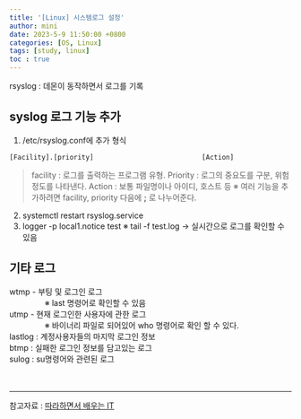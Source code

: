 ```yaml
---
title: '[Linux] 시스템로그 설정'
author: mini
date: 2023-5-9 11:50:00 +0800
categories: [OS, Linux]
tags: [study, linux]
toc : true
---
```


rsyslog : 데몬이 동작하면서 로그를 기록

## syslog 로그 기능 추가
1. /etc/rsyslog.conf에 추가
형식
```
[Facility].[priority]							[Action]
```
> facility : 로그를 출력하는 프로그램 유형.
Priority : 로그의 중요도를 구분, 위험정도를 나타낸다.
Action : 보통 파일명이나 아이디, 호스트 등
※ 여러 기능을 추가하려면 facility, priority 다음에 **;** 로 나누어준다.
2. systemctl restart rsyslog.service
3. logger -p local1.notice test
※ tail -f test.log -> 실시간으로 로그를 확인할 수 있음


## 기타 로그
wtmp - 부팅 및 로그인 로그<br/>
 &#160; &#160; &#160; &#160; &#160; &#160; &#160; &#160; ※ last 명령어로 확인할 수 있음<br/>
utmp - 현재 로그인한 사용자에 관한 로그<br/>
 &#160; &#160; &#160; &#160; &#160; &#160; &#160; &#160;  ※ 바이너리 파일로 되어있어 who 명령어로 확인 할 수 있다.<br/>
lastlog : 계정사용자들의 마지막 로그인 정보<br/>
btmp : 실패한 로그인 정보를 담고있는 로그<br/>
sulog : su명령어와 관련된 로그<br/>
<br/><br/>



---------------------
참고자료 : [따라하면서 배우는 IT](https://www.youtube.com/watch?v=6f5lmOSfdsE&list=PL0d8NnikouEXVn9FfoX2XVlGgEArLDiLZ&index=44)
